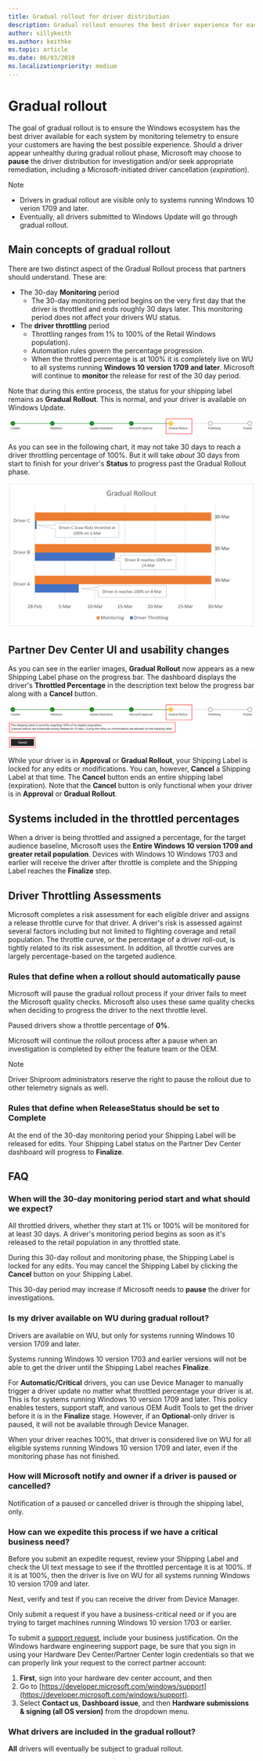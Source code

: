 ```yaml
---
title: Gradual rollout for driver distribution
description: Gradual rollout ensures the best driver experience for each system by monitoring telemetry during deployment, speeding and slowing release as indicated.
author: sillykeith
ms.author: keithke
ms.topic: article
ms.date: 06/03/2019
ms.localizationpriority: medium
---
```


# Gradual rollout

The goal of gradual rollout is to ensure the Windows ecosystem has the best driver available for each system by monitoring telemetry to ensure your customers are having the best possible experience. Should a driver appear unhealthy during gradual rollout phase, Microsoft may choose to **pause** the driver distribution for investigation and/or seek appropriate remediation, including a Microsoft-initiated driver cancellation (_expiration_).

>[!NOTE]
> - Drivers in gradual rollout are visible only to systems running Windows 10 verion 1709 and later.
> - Eventually, all drivers submitted to Windows Update will go through gradual rollout.

## Main concepts of gradual rollout

There are two distinct aspect of the Gradual Rollout process that partners should understand.  These are:

- The 30-day **Monitoring** period
  - The 30-day monitoring period begins on the very first day that the driver is throttled and ends roughly 30 days later. This monitoring period does not affect your drivers WU status.
- The **driver throttling** period
  - Throttling ranges from 1% to 100% of the Retail Windows population).
  - Automation rules govern the percentage progression.
  - When the throttled percentage is at 100% it is completely live on WU to all systems running **Windows 10 version 1709 and later**.  Microsoft will continue to **monitor** the release for rest of the 30 day period.

Note that during this entire process, the status for your shipping label remains as **Gradual Rollout**. This is normal, and your driver is available on Windows Update.

 ![Screenshot of the stages of progression for driver submission: Created, Validation, Update Generation, Microsoft Approval, Gradual Rollout, Publishing, and Finalize](images/gradual-rollout-phases.png)

 As you can see in the following chart, it may not take 30 days to reach a driver throttling percentage of 100%. But it will take *about* 30 days from start to finish for your driver's **Status** to progress past the Gradual Rollout phase.

 ![Chart showing the progress of three sample drivers reaching 100% throttled at different rates: 1, 15, and 9 days. All are monitored throughout the 30 day period.](images/gradual-rollout-chart.png)

## Partner Dev Center UI and usability changes

As you can see in the earlier images, **Gradual Rollout** now appears as a new Shipping Label phase on the progress bar. The dashboard displays the driver's **Throttled Percentage** in the description text below the progress bar along with a **Cancel** button.

 ![Screenshot of text below the Gradual Rollout status indicator. The text explains that the label is targeting 100% of its eligible population. Also, the Cancel button is now available to use.](images/gradual-rollout.png)

While your driver is in **Approval** or **Gradual Rollout**, your Shipping Label is locked for any edits or modifications. You can, however, **Cancel** a Shipping Label at that time. The **Cancel** button ends an entire shipping label (expiration). Note that the **Cancel** button is only functional when your driver is in **Approval** or **Gradual Rollout**.

## Systems included in the throttled percentages

When a driver is being throttled and assigned a percentage, for the target audience baseline, Microsoft uses the **Entire Windows 10 version 1709 and greater retail population**.  Devices with Windows 10 Windows 1703 and earlier will receive the driver after throttle is complete and the Shipping Label reaches the **Finalize** step.

## Driver Throttling Assessments

Microsoft completes a risk assessment for each eligible driver and assigns a release throttle curve for that driver. A driver's risk is assessed against several factors including but not limited to flighting coverage and retail population. The throttle curve, or the percentage of a driver roll-out, is tightly related to its risk assessment. In addition, all throttle curves are largely percentage-based on the targeted audience.

### Rules that define when a rollout should automatically pause

Microsoft will pause the gradual rollout process if your driver fails to meet the Microsoft quality checks.  Microsoft also uses these same quality checks when deciding to progress the driver to the next throttle level.  

Paused drivers show a throttle percentage of **0%**.

Microsoft will continue the rollout process after a pause when an investigation is completed by either the feature team or the OEM.

>[!NOTE]
>Driver Shiproom administrators reserve the right to pause the rollout due to other telemetry signals as well.

### Rules that define when **ReleaseStatus** should be set to **Complete**

At the end of the 30-day monitoring period your Shipping Label will be released for edits. Your Shipping Label status on the Partner Dev Center dashboard will progress to **Finalize**.

## FAQ

### When will the 30-day monitoring period start and what should we expect?

All throttled drivers, whether they start at 1% or 100% will be monitored for at least 30 days. A driver's monitoring period begins as soon as it's released to the retail population in any throttled state.

During this 30-day rollout and monitoring phase, the Shipping Label is locked for any edits. You may cancel the Shipping Label by clicking the **Cancel** button on your Shipping Label.

This 30-day period may increase if Microsoft needs to **pause** the driver for investigations.

### Is my driver available on WU during gradual rollout?

Drivers are available on WU, but only for systems running Windows 10 version 1709 and later.

Systems running Windows 10 version 1703 and earlier versions will not be able to get the driver until the Shipping Label reaches **Finalize**.

For **Automatic/Critical** drivers, you can use Device Manager to manually trigger a driver update no matter what throttled percentage your driver is at. This is for systems running Windows 10 version 1709 and later. This policy enables testers, support staff, and various OEM Audit Tools to get the driver before it is in the **Finalize** stage. However, if an **Optional**-only driver is paused, it will not be available through Device Manager.

When your driver reaches 100%, that driver is considered live on WU for all eligible systems running Windows 10 version 1709 and later, even if the monitoring phase has not finished.

### How will Microsoft notify and owner if a driver is paused or cancelled?

Notification of a paused or cancelled driver is through the shipping label, only.

### How can we expedite this process if we have a critical business need?

Before you submit an expedite request, review your Shipping Label and check the UI text message to see if the throttled percentage it is at 100%. If it is at 100%, then the driver is live on WU for all systems running Windows 10 version 1709 and later.

Next, verify and test if you can receive the driver from Device Manager.

Only submit a request if you have a business-critical need or if you are trying to target machines running Windows 10 version 1703 or earlier.

To submit a [support request](https://developer.microsoft.com/windows/hardware/support), include your business justification. On the Windows hardware engineering support page, be sure that you sign in using your Hardware Dev Center/Partner Center login credentials so that we can properly link your request to the correct partner account:

1. **First**, sign into your hardware dev center account, and then
2. Go to [https://developer.microsoft.com/windows/support](https://developer.microsoft.com/windows/support).
3. Select **Contact us**, **Dashboard issue**, and then **Hardware submissions & signing (all OS version)** from the dropdown menu.

### What drivers are included in the gradual rollout?

**All** drivers will eventually be subject to gradual rollout.